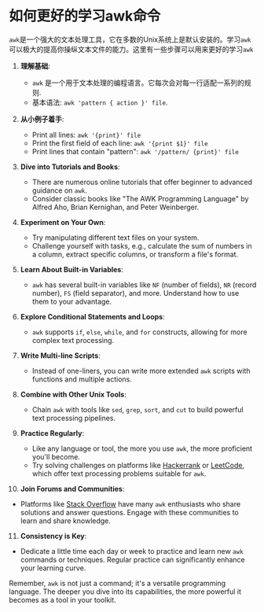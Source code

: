 # 如何更好的学习awk命令

`awk`是一个强大的文本处理工具，它在多数的Unix系统上是默认安装的。学习`awk`可以极大的提高你操纵文本文件的能力。这里有一些步骤可以用来更好的学习`awk`

1. **理解基础**:
   - `awk` 是一个用于文本处理的编程语言。它每次会对每一行适配一系列的规则.
   - 基本语法: `awk 'pattern { action }' file`.

2. **从小例子着手**:
   - Print all lines: `awk '{print}' file`
   - Print the first field of each line: `awk '{print $1}' file`
   - Print lines that contain "pattern": `awk '/pattern/ {print}' file`

3. **Dive into Tutorials and Books**:
   - There are numerous online tutorials that offer beginner to advanced guidance on `awk`.
   - Consider classic books like "The AWK Programming Language" by Alfred Aho, Brian Kernighan, and Peter Weinberger.

4. **Experiment on Your Own**:
   - Try manipulating different text files on your system.
   - Challenge yourself with tasks, e.g., calculate the sum of numbers in a column, extract specific columns, or transform a file's format.

5. **Learn About Built-in Variables**:
   - `awk` has several built-in variables like `NF` (number of fields), `NR` (record number), `FS` (field separator), and more. Understand how to use them to your advantage.

6. **Explore Conditional Statements and Loops**:
   - `awk` supports `if`, `else`, `while`, and `for` constructs, allowing for more complex text processing.

7. **Write Multi-line Scripts**:
   - Instead of one-liners, you can write more extended `awk` scripts with functions and multiple actions.

8. **Combine with Other Unix Tools**:
   - Chain `awk` with tools like `sed`, `grep`, `sort`, and `cut` to build powerful text processing pipelines.

9. **Practice Regularly**:
   - Like any language or tool, the more you use `awk`, the more proficient you'll become.
   - Try solving challenges on platforms like [Hackerrank](https://www.hackerrank.com/) or [LeetCode](https://leetcode.com/), which offer text processing problems suitable for `awk`.

10. **Join Forums and Communities**:
   - Platforms like [Stack Overflow](https://stackoverflow.com/) have many `awk` enthusiasts who share solutions and answer questions. Engage with these communities to learn and share knowledge.

11. **Consistency is Key**:
   - Dedicate a little time each day or week to practice and learn new `awk` commands or techniques. Regular practice can significantly enhance your learning curve.

Remember, `awk` is not just a command; it's a versatile programming language. The deeper you dive into its capabilities, the more powerful it becomes as a tool in your toolkit.